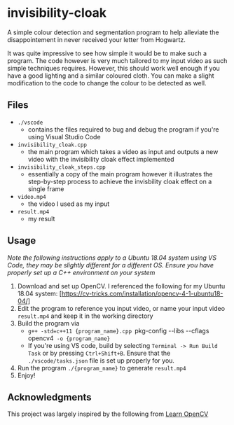# invisibility-cloak
A simple colour detection and segmentation program to help alleviate the disappointement in never received your letter from Hogwartz. 

It was quite impressive to see how simple it would be to make such a program. The code however is very much tailored to my input video as such simple techniques requires. However, this should work well enough if you have a good lighting and a similar coloured cloth. You can make a slight modification to the code to change the colour to be detected as well. 

## Files
- `./vscode`
    - contains the files required to bug and debug the program if you're using Visual Studio Code
- `invisibility_cloak.cpp`
    - the main program which takes a video as input and outputs a new video with the invisibility cloak effect implemented
- `invisibility_cloak_steps.cpp`
    - essentially a copy of the main program however it illustrates the step-by-step process to achieve the invisbility cloak effect on a single frame
- `video.mp4`
    - the video I used as my input
- `result.mp4`
    - my result

## Usage
*Note the following instructions apply to a Ubuntu 18.04 system using VS Code, they may be slightly different for a different OS. Ensure you have properly set up a C++ environment on your system*
1. Download and set up OpenCV. I referenced the following for my Ubuntu 18.04 system: [https://cv-tricks.com/installation/opencv-4-1-ubuntu18-04/]
2. Edit the program to reference you input video, or name your input video `result.mp4` and keep it in the working directory
3. Build the program via 
    - `g++ -std=c++11 {program_name}.cpp `pkg-config --libs --cflags opencv4` -o {program_name}`
    - If you're using VS code, build by selecting `Terminal -> Run Build Task` or by pressing `Ctrl+Shift+B`. Ensure that the `./vscode/tasks.json` file is set up properly for you. 
4. Run the program `./{program_name}` to generate `result.mp4`
5. Enjoy!

## Acknowledgments
This project was largely inspired by the following from [Learn OpenCV](https://www.learnopencv.com/invisibility-cloak-using-color-detection-and-segmentation-with-opencv/)
